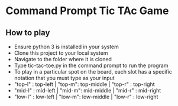 # Command Prompt Tic TAc Game
## How to play
<ul>
<li> Ensure python 3 is installed in your system</li>
<li> Clone this project to your local system</li>
<li> Navigate to the folder where it is cloned</li>
<li> Type tic-tac-toe.py in the command prompt to run the program</li>
<li> To play in a particular spot on the board, each slot has a specific notation that you must type as your input</li>
<li> "top-l" : top-left | "top-m": top-middle | "top-r" : top-right</li>
<li> "mid-l" : mid-left | "mid-m": mid-middle | "mid-r" : mid-right</li>
<li> "low-l" : low-left | "low-m": low-middle | "low-r" : low-right</li>
</ul>

